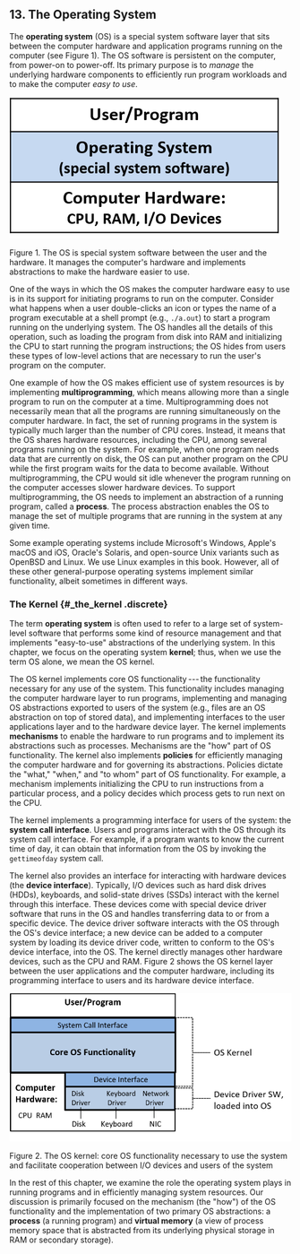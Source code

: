 






## 13. The Operating System 

The **operating system** (OS) is a special system software layer that
sits between the computer hardware and application programs running on
the computer (see Figure 1). The OS software is persistent
on the computer, from power-on to power-off. Its primary purpose is to
*manage* the underlying hardware components to efficiently run program
workloads and to make the computer *easy to use*.




![The OS sits between the user and the HW](_images/os.png)


Figure 1. The OS is special system software between the user and the
hardware. It manages the computer's hardware and implements abstractions
to make the hardware easier to use.


One of the ways in which the OS makes the computer hardware easy to use
is in its support for initiating programs to run on the computer.
Consider what happens when a user double-clicks an icon or types the
name of a program executable at a shell prompt (e.g., `./a.out`) to
start a program running on the underlying system. The OS handles all the
details of this operation, such as loading the program from disk into
RAM and initializing the CPU to start running the program instructions;
the OS hides from users these types of low-level actions that are
necessary to run the user's program on the computer.


One example of how the OS makes efficient use of system resources is by
implementing **multiprogramming**, which means allowing more than a
single program to run on the computer at a time. Multiprogramming does
not necessarily mean that all the programs are running simultaneously on
the computer hardware. In fact, the set of running programs in the
system is typically much larger than the number of CPU cores. Instead,
it means that the OS shares hardware resources, including the CPU, among
several programs running on the system. For example, when one program
needs data that are currently on disk, the OS can put another program on
the CPU while the first program waits for the data to become available.
Without multiprogramming, the CPU would sit idle whenever the program
running on the computer accesses slower hardware devices. To support
multiprogramming, the OS needs to implement an abstraction of a running
program, called a **process**. The process abstraction enables the OS to
manage the set of multiple programs that are running in the system at
any given time.


Some example operating systems include Microsoft's Windows, Apple's
macOS and iOS, Oracle's Solaris, and open-source Unix variants such as
OpenBSD and Linux. We use Linux examples in this book. However, all of
these other general-purpose operating systems implement similar
functionality, albeit sometimes in different ways.


### The Kernel {#_the_kernel .discrete}

The term **operating system** is often used to refer to a large set of
system-level software that performs some kind of resource management and
that implements \"easy-to-use\" abstractions of the underlying system.
In this chapter, we focus on the operating system **kernel**; thus, when
we use the term OS alone, we mean the OS kernel.


The OS kernel implements core OS functionality --- the functionality
necessary for any use of the system. This functionality includes
managing the computer hardware layer to run programs, implementing and
managing OS abstractions exported to users of the system (e.g., files
are an OS abstraction on top of stored data), and implementing
interfaces to the user applications layer and to the hardware device
layer. The kernel implements **mechanisms** to enable the hardware to
run programs and to implement its abstractions such as processes.
Mechanisms are the \"how\" part of OS functionality. The kernel also
implements **policies** for efficiently managing the computer hardware
and for governing its abstractions. Policies dictate the \"what,\"
\"when,\" and \"to whom\" part of OS functionality. For example, a
mechanism implements initializing the CPU to run instructions from a
particular process, and a policy decides which process gets to run next
on the CPU.


The kernel implements a programming interface for users of the system:
the **system call interface**. Users and programs interact with the OS
through its system call interface. For example, if a program wants to
know the current time of day, it can obtain that information from the OS
by invoking the `gettimeofday` system call.


The kernel also provides an interface for interacting with hardware
devices (the **device interface**). Typically, I/O devices such as hard
disk drives (HDDs), keyboards, and solid-state drives (SSDs) interact
with the kernel through this interface. These devices come with special
device driver software that runs in the OS and handles transferring data
to or from a specific device. The device driver software interacts with
the OS through the OS's device interface; a new device can be added to a
computer system by loading its device driver code, written to conform to
the OS's device interface, into the OS. The kernel directly manages
other hardware devices, such as the CPU and RAM. Figure 2
shows the OS kernel layer between the user applications and the computer
hardware, including its programming interface to users and its hardware
device interface.




![OS kernel implements an interface to applications and to hardware devices](_images/osinterfaces.png)


Figure 2. The OS kernel: core OS functionality necessary to use the
system and facilitate cooperation between I/O devices and users of the
system


In the rest of this chapter, we examine the role the operating system
plays in running programs and in efficiently managing system resources.
Our discussion is primarily focused on the mechanism (the \"how\") of
the OS functionality and the implementation of two primary OS
abstractions: a **process** (a running program) and **virtual memory**
(a view of process memory space that is abstracted from its underlying
physical storage in RAM or secondary storage).





